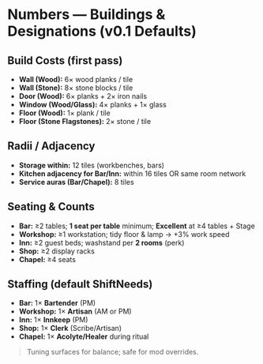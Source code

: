 # Numbers — Buildings & Designations (v0.1 Defaults)

## Build Costs (first pass)
- **Wall (Wood):** 6× wood planks / tile
- **Wall (Stone):** 8× stone blocks / tile
- **Door (Wood):** 6× planks + 2× iron nails
- **Window (Wood/Glass):** 4× planks + 1× glass
- **Floor (Wood):** 1× plank / tile
- **Floor (Stone Flagstones):** 2× stone / tile

## Radii / Adjacency
- **Storage within:** 12 tiles (workbenches, bars)
- **Kitchen adjacency for Bar/Inn:** within 16 tiles OR same room network
- **Service auras (Bar/Chapel):** 8 tiles

## Seating & Counts
- **Bar:** ≥2 tables; **1 seat per table** minimum; **Excellent** at ≥4 tables + Stage
- **Workshop:** ≥1 workstation; tidy floor & lamp → +3% work speed
- **Inn:** ≥2 guest beds; washstand per **2 rooms** (perk)
- **Shop:** ≥2 display racks
- **Chapel:** ≥4 seats

## Staffing (default ShiftNeeds)
- **Bar:** 1× **Bartender** (PM)
- **Workshop:** 1× **Artisan** (AM or PM)
- **Inn:** 1× **Innkeep** (PM)
- **Shop:** 1× **Clerk** (Scribe/Artisan)
- **Chapel:** 1× **Acolyte/Healer** during ritual

> Tuning surfaces for balance; safe for mod overrides.
